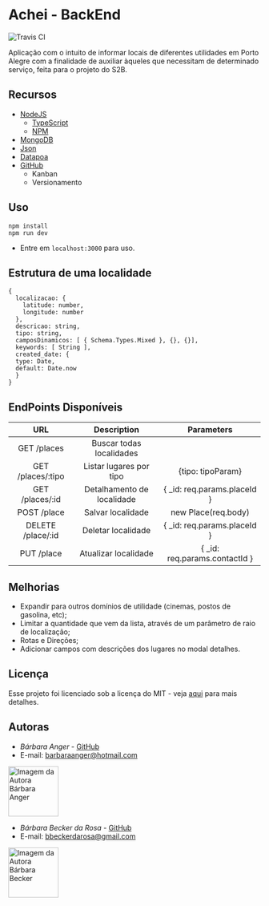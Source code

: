 # Achei - BackEnd
![Travis CI](https://travis-ci.org/BarbaraAnger/achei_backend.svg?branch=master)

Aplicação com o intuito de informar locais de diferentes utilidades em Porto Alegre com a finalidade de auxiliar àqueles que necessitam de determinado serviço, feita para o projeto do S2B.
## Recursos
- [NodeJS](https://nodejs.org/en/)
  * [TypeScript](https://www.typescriptlang.org/)
  * [NPM](http://npmjs.com)
- [MongoDB](https://www.mongodb.com/)
- [Json](https://www.json.org/)
- [Datapoa](http://datapoa.com.br/apps)
- [GitHub](https://github.com/)
  * Kanban
  * Versionamento

## Uso
```
npm install
npm run dev
```
* Entre em ``localhost:3000`` para uso.

## Estrutura de uma localidade
```
{
  localizacao: {
    latitude: number,
    longitude: number
  },
  descricao: string,
  tipo: string,
  camposDinamicos: [ { Schema.Types.Mixed }, {}, {}],
  keywords: [ String ],
  created_date: {
  type: Date,
  default: Date.now
  }
}
```

## EndPoints Disponíveis

| URL                                     | Description                |    Parameters               |
|:---------------------------------------:|:--------------------------:|:---------------------------:|
| GET /places | Buscar todas localidades  |                            |
| GET /places/:tipo                       | Listar lugares por tipo    | {tipo: tipoParam}           |
| GET /places/:id                         | Detalhamento de localidade | { _id: req.params.placeId }  |
| POST /place                             | Salvar localidade          | new Place(req.body)          |
| DELETE /place/:id                       | Deletar localidade         | { _id: req.params.placeId }   |
| PUT /place                              | Atualizar localidade       |   { _id: req.params.contactId }|


## Melhorias

- Expandir para outros domínios de utilidade (cinemas, postos de gasolina, etc);
- Limitar a quantidade que vem da lista, através de um parâmetro de raio de localização;
- Rotas e Direções;
- Adicionar campos com descrições dos lugares no modal detalhes.
## Licença
Esse projeto foi licenciado sob a licença do MIT - veja [aqui](https://github.com/s2b-barbaras/achei_backend/blob/master/LICENSE) para mais detalhes.

## Autoras

* *Bárbara Anger* -  [GitHub](https://github.com/BarbaraAnger)
* E-mail: [barbaraanger@hotmail.com](barbaraanger@hotmail.com)
<a>
  <img 
  alt="Imagem da Autora Bárbara Anger" src="https://avatars3.githubusercontent.com/u/28331915?s=400&v=4" width="100">
</a>

* *Bárbara Becker da Rosa* -  [GitHub](https://github.com/barbbecker)
* E-mail: [bbeckerdarosa@gmail.com](bbeckerdarosa@gmail.com)
<a>
  <img 
  alt="Imagem da Autora Bárbara Becker" src="https://avatars1.githubusercontent.com/u/39573350?s=400&u=3a24cbbb390e39b0eaab3c8278124a8b8ee252ae&v=4" width="100">
</a>
